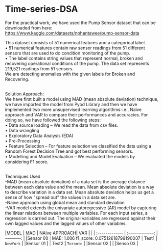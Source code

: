 # Time-series-DSA

For the practical work, we have used the Pump Sensor dataset that can be downloaded from here: <br />
https://www.kaggle.com/datasets/nphantawee/pump-sensor-data  <br />

This dataset consists of 51 numerical features and a categorical label.  <br />
•	51 numerical features contain raw sensor readings from 51 different sensors that are used to do condition monitoring of the pump. <br />
•	The label contains string values that represent normal, broken and recovering operational conditions of the pump. The data set represents 219,521 readings from 51 sensors. <br />
We are detecting anomalies with the given labels for Broken and Recovering.  <br /> <br />

Solution Approach: <br />
We have first built a model using MAD (mean absolute deviation) technique, we have imported the model from Pyod Library and then we have implemented two more unsupervised learning algorithms i.e., Naïve approach and VAR to compare their performances and accuracies. For doing so, we have followed the following steps: <br />
•	Data source loading – We read the data from csv files.  <br />
•	Data wrangling <br />
•	Exploratory Data Analysis (EDA) <br />
•	Pre-Processing <br />
•	Feature Selection – For feature selection we classified the data using a Random Forest Decision Tree and got best performing sensors. <br />
•	Modelling and Model Evaluation – We evaluated the models by considering F1 score. <br /> <br />

Techniques Used  <br />
-MAD (mean absolute deviation) of a data set is the average distance between each data value and the mean. Mean absolute deviation is a way to describe variation in a data set. Mean absolute deviation helps us get a sense of how "spread out" the values in a data set are. <br />
-Naive approach using global mean and standard deviation <br />
-VAR model extends the univariate autoregressive (AR) model by capturing the linear relations between multiple variables. For each input series, a regression is carried out. The original variables are regressed against their own lagged values and the lagged values of other variables. 

 |MODEL     |  MAD          | NAIve APPROACH|  VAR        |
 |          | :------------- | :-------------: | --------:    |
 |Sensor 00 | MAE: 1.006 
             f1_score: 0.07512618799190007 | Test1         | `NewYork`   |
 |Sensor 01 | | Test2         | `Toronto`   |
 |Sensor 02 |    |
 |Senso 03  |
